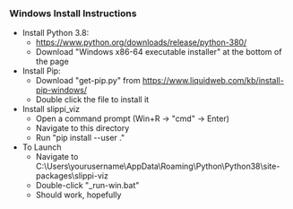 ### Windows Install Instructions
  - Install Python 3.8:
    - https://www.python.org/downloads/release/python-380/
    - Download "Windows x86-64 executable installer" at the bottom of the page
  - Install Pip:
    - Download "get-pip.py" from https://www.liquidweb.com/kb/install-pip-windows/
    - Double click the file to install it
  - Install slippi_viz
    - Open a command prompt (Win+R -> "cmd" -> Enter)
    - Navigate to this directory
    - Run "pip install --user ."
  - To Launch
    - Navigate to C:\Users\yourusername\AppData\Roaming\Python\Python38\site-packages\slippi-viz
    - Double-click "_run-win.bat"
    - Should work, hopefully
